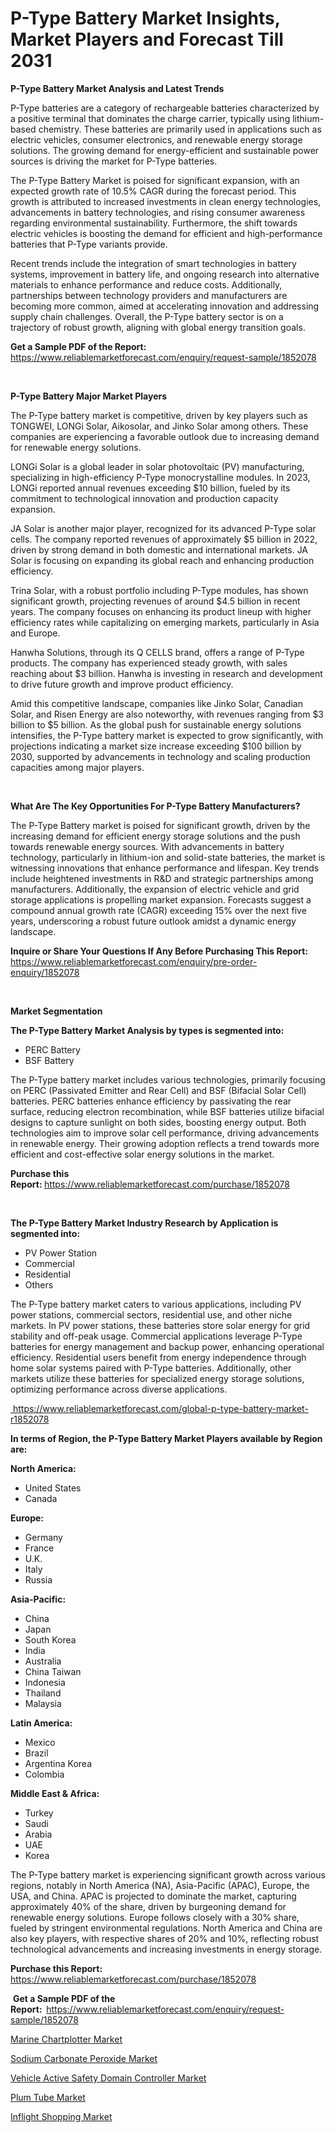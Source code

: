 <p><h1>P-Type Battery Market Insights, Market Players and Forecast Till 2031</h1></p><p><strong>P-Type Battery Market Analysis and Latest Trends</strong></p>
<p><p>P-Type batteries are a category of rechargeable batteries characterized by a positive terminal that dominates the charge carrier, typically using lithium-based chemistry. These batteries are primarily used in applications such as electric vehicles, consumer electronics, and renewable energy storage solutions. The growing demand for energy-efficient and sustainable power sources is driving the market for P-Type batteries.</p><p>The P-Type Battery Market is poised for significant expansion, with an expected growth rate of 10.5% CAGR during the forecast period. This growth is attributed to increased investments in clean energy technologies, advancements in battery technologies, and rising consumer awareness regarding environmental sustainability. Furthermore, the shift towards electric vehicles is boosting the demand for efficient and high-performance batteries that P-Type variants provide.</p><p>Recent trends include the integration of smart technologies in battery systems, improvement in battery life, and ongoing research into alternative materials to enhance performance and reduce costs. Additionally, partnerships between technology providers and manufacturers are becoming more common, aimed at accelerating innovation and addressing supply chain challenges. Overall, the P-Type battery sector is on a trajectory of robust growth, aligning with global energy transition goals.</p></p>
<p><strong>Get a Sample PDF of the Report:&nbsp;</strong> <a href="https://www.reliablemarketforecast.com/enquiry/request-sample/1852078?utm_campaign=1129&utm_medium=2&utm_source=Github&utm_content=ia&utm_term=19112024&utm_id=p-type-battery">https://www.reliablemarketforecast.com/enquiry/request-sample/1852078</a></p>
<p>&nbsp;</p>
<p><strong>P-Type Battery Major Market Players</strong></p>
<p><p>The P-Type battery market is competitive, driven by key players such as TONGWEI, LONGi Solar, Aikosolar, and Jinko Solar among others. These companies are experiencing a favorable outlook due to increasing demand for renewable energy solutions.</p><p>LONGi Solar is a global leader in solar photovoltaic (PV) manufacturing, specializing in high-efficiency P-Type monocrystalline modules. In 2023, LONGi reported annual revenues exceeding $10 billion, fueled by its commitment to technological innovation and production capacity expansion.</p><p>JA Solar is another major player, recognized for its advanced P-Type solar cells. The company reported revenues of approximately $5 billion in 2022, driven by strong demand in both domestic and international markets. JA Solar is focusing on expanding its global reach and enhancing production efficiency.</p><p>Trina Solar, with a robust portfolio including P-Type modules, has shown significant growth, projecting revenues of around $4.5 billion in recent years. The company focuses on enhancing its product lineup with higher efficiency rates while capitalizing on emerging markets, particularly in Asia and Europe.</p><p>Hanwha Solutions, through its Q CELLS brand, offers a range of P-Type products. The company has experienced steady growth, with sales reaching about $3 billion. Hanwha is investing in research and development to drive future growth and improve product efficiency.</p><p>Amid this competitive landscape, companies like Jinko Solar, Canadian Solar, and Risen Energy are also noteworthy, with revenues ranging from $3 billion to $5 billion. As the global push for sustainable energy solutions intensifies, the P-Type battery market is expected to grow significantly, with projections indicating a market size increase exceeding $100 billion by 2030, supported by advancements in technology and scaling production capacities among major players.</p></p>
<p>&nbsp;</p>
<p><strong>What Are The Key Opportunities For P-Type Battery Manufacturers?</strong></p>
<p><p>The P-Type Battery market is poised for significant growth, driven by the increasing demand for efficient energy storage solutions and the push towards renewable energy sources. With advancements in battery technology, particularly in lithium-ion and solid-state batteries, the market is witnessing innovations that enhance performance and lifespan. Key trends include heightened investments in R&D and strategic partnerships among manufacturers. Additionally, the expansion of electric vehicle and grid storage applications is propelling market expansion. Forecasts suggest a compound annual growth rate (CAGR) exceeding 15% over the next five years, underscoring a robust future outlook amidst a dynamic energy landscape.</p></p>
<p><strong>Inquire or Share Your Questions If Any Before Purchasing This Report:</strong> <a href="https://www.reliablemarketforecast.com/enquiry/pre-order-enquiry/1852078?utm_campaign=1129&utm_medium=2&utm_source=Github&utm_content=ia&utm_term=19112024&utm_id=p-type-battery">https://www.reliablemarketforecast.com/enquiry/pre-order-enquiry/1852078</a></p>
<p>&nbsp;</p>
<p><strong>Market Segmentation</strong></p>
<p><strong>The P-Type Battery Market Analysis by types is segmented into:</strong></p>
<p><ul><li>PERC Battery</li><li>BSF Battery</li></ul></p>
<p><p>The P-Type battery market includes various technologies, primarily focusing on PERC (Passivated Emitter and Rear Cell) and BSF (Bifacial Solar Cell) batteries. PERC batteries enhance efficiency by passivating the rear surface, reducing electron recombination, while BSF batteries utilize bifacial designs to capture sunlight on both sides, boosting energy output. Both technologies aim to improve solar cell performance, driving advancements in renewable energy. Their growing adoption reflects a trend towards more efficient and cost-effective solar energy solutions in the market.</p></p>
<p><strong>Purchase this Report:&nbsp;</strong><a href="https://www.reliablemarketforecast.com/purchase/1852078?utm_campaign=1129&utm_medium=2&utm_source=Github&utm_content=ia&utm_term=19112024&utm_id=p-type-battery">https://www.reliablemarketforecast.com/purchase/1852078</a></p>
<p>&nbsp;</p>
<p><strong>The P-Type Battery Market Industry Research by Application is segmented into:</strong></p>
<p><ul><li>PV Power Station</li><li>Commercial</li><li>Residential</li><li>Others</li></ul></p>
<p><p>The P-Type battery market caters to various applications, including PV power stations, commercial sectors, residential use, and other niche markets. In PV power stations, these batteries store solar energy for grid stability and off-peak usage. Commercial applications leverage P-Type batteries for energy management and backup power, enhancing operational efficiency. Residential users benefit from energy independence through home solar systems paired with P-Type batteries. Additionally, other markets utilize these batteries for specialized energy storage solutions, optimizing performance across diverse applications.</p></p>
<p><a href="https://www.reliablemarketforecast.com/global-p-type-battery-market-r1852078?utm_campaign=1129&utm_medium=2&utm_source=Github&utm_content=ia&utm_term=19112024&utm_id=p-type-battery">&nbsp;https://www.reliablemarketforecast.com/global-p-type-battery-market-r1852078</a></p>
<p><strong>In terms of Region, the P-Type Battery Market Players available by Region are:</strong></p>
<p>
    <p> <strong> North America: </strong>
        <ul>
            <li>United States</li>
            <li>Canada</li>
        </ul>
        </p> 
    <p> <strong> Europe: </strong>
        <ul>
            <li>Germany</li>
            <li>France</li>
            <li>U.K.</li>
            <li>Italy</li>
            <li>Russia</li>
        </ul>
        </p> 
    <p> <strong> Asia-Pacific: </strong>
        <ul>
            <li>China</li>
            <li>Japan</li>
            <li>South Korea</li>
            <li>India</li>
            <li>Australia</li>
            <li>China Taiwan</li>
            <li>Indonesia</li>
            <li>Thailand</li>
            <li>Malaysia</li>
        </ul>
        </p> 
    <p> <strong> Latin America: </strong>
        <ul>
            <li>Mexico</li>
            <li>Brazil</li>
            <li>Argentina Korea</li>
            <li>Colombia</li>
        </ul>
        </p> 
    <p> <strong> Middle East & Africa: </strong>
        <ul>
            <li>Turkey</li>
            <li>Saudi</li>
            <li>Arabia</li>
            <li>UAE</li>
            <li>Korea</li>
        </ul>
    </p>
    </p>
<p><p>The P-Type battery market is experiencing significant growth across various regions, notably in North America (NA), Asia-Pacific (APAC), Europe, the USA, and China. APAC is projected to dominate the market, capturing approximately 40% of the share, driven by burgeoning demand for renewable energy solutions. Europe follows closely with a 30% share, fueled by stringent environmental regulations. North America and China are also key players, with respective shares of 20% and 10%, reflecting robust technological advancements and increasing investments in energy storage.</p></p>
<p><strong>Purchase this Report: </strong><a href="https://www.reliablemarketforecast.com/purchase/1852078?utm_campaign=1129&utm_medium=2&utm_source=Github&utm_content=ia&utm_term=19112024&utm_id=p-type-battery">https://www.reliablemarketforecast.com/purchase/1852078</a></p>
<p>&nbsp;<strong>Get a Sample PDF of the Report:&nbsp;&nbsp;</strong><a href="https://www.reliablemarketforecast.com/enquiry/request-sample/1852078?utm_campaign=1129&utm_medium=2&utm_source=Github&utm_content=ia&utm_term=19112024&utm_id=p-type-battery">https://www.reliablemarketforecast.com/enquiry/request-sample/1852078</a></p>
<p><strong></strong></p>
<p><p><a href="https://issuu.com/reportprime-2/docs/marine-chartplotter-market-size-203_0aa446b9174ff0?utm_campaign=1129&utm_medium=2&utm_source=Github&utm_content=ia&utm_term=19112024&utm_id=p-type-battery">Marine Chartplotter Market</a></p><p><a href="https://www.linkedin.com/pulse/sodium-carbonate-peroxide-market-strategic-insights-3ir8e?utm_campaign=1129&utm_medium=2&utm_source=Github&utm_content=ia&utm_term=19112024&utm_id=p-type-battery">Sodium Carbonate Peroxide Market</a></p><p><a href="https://github.com/GroverBarry/Market-Research-Report-List-7/blob/main/vehicle-active-safety-domain-controller-market.md?utm_campaign=1129&utm_medium=2&utm_source=Github&utm_content=ia&utm_term=19112024&utm_id=p-type-battery">Vehicle Active Safety Domain Controller Market</a></p><p><a href="https://www.linkedin.com/pulse/regulatory-landscape-its-influence-global-plum-tube-market-jbe7e?utm_campaign=1129&utm_medium=2&utm_source=Github&utm_content=ia&utm_term=19112024&utm_id=p-type-battery">Plum Tube Market</a></p><p><a href="https://issuu.com/reportprime-2/docs/inflight-shopping-market-size-2030._3c8ffce1f186f9?utm_campaign=1129&utm_medium=2&utm_source=Github&utm_content=ia&utm_term=19112024&utm_id=p-type-battery">Inflight Shopping Market</a></p></p>